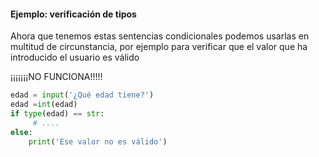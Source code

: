 #### Ejemplo: verificación de tipos

Ahora que tenemos estas sentencias condicionales podemos usarlas en multitud de circunstancia, por ejemplo para verificar que el valor que ha introducido el usuario es válido

¡¡¡¡¡¡¡NO FUNCIONA!!!!!

```python
edad = input('¿Qué edad tiene?')
edad =int(edad)
if type(edad) == str:
     # ....
else:
    print('Ese valor no es válido')

```
